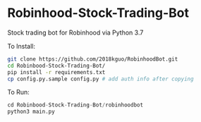 # Robinhood-Stock-Trading-Bot
Stock trading bot for Robinhood via Python 3.7


To Install:

```bash
git clone https://github.com/2018kguo/RobinhoodBot.git
cd Robinbood-Stock-Trading-Bot/
pip install -r requirements.txt
cp config.py.sample config.py # add auth info after copying
```

To Run:

```python
cd Robinbood-Stock-Trading-Bot/robinhoodbot
python3 main.py
```

